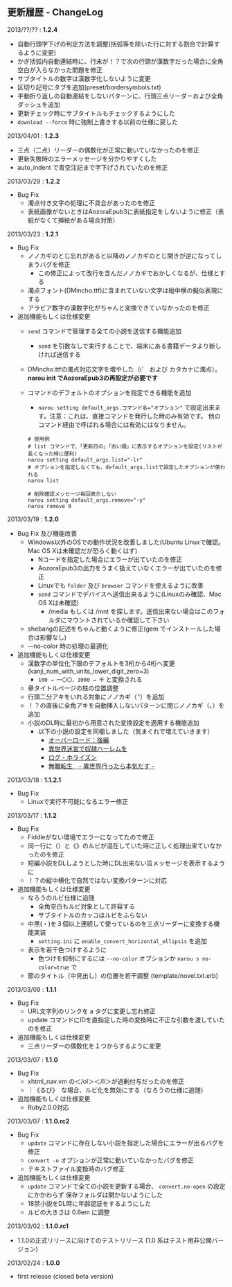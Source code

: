 ﻿
更新履歴 - ChangeLog
--------------------
2013/??/?? : **1.2.4**
* 自動行頭字下げの判定方法を調整(括弧等を除いた行に対する割合で計算するように変更)
* かぎ括弧内自動連結時に、行末が！？で次の行頭が漢数字だった場合に全角空白が入らなかった問題を修正
* サブタイトルの数字は漢数字化しないように変更
* 区切り記号にタブを追加(preset/bordersymbols.txt)
* 手動折り返しの自動連結をしないパターンに、行頭三点リーダーおよび全角ダッシュを追加
* 更新チェック時にサブタイトルもチェックするようにした
* `download --force` 時に強制上書きする以前の仕様に戻した

2013/04/01 : **1.2.3**
* 三点（二点）リーダーの偶数化が正常に動いていなかったのを修正
* 更新失敗時のエラーメッセージを分かりやすくした
* auto_indent で青空注記まで字下げされていたのを修正

2013/03/29 : **1.2.2**
* Bug Fix
	- 濁点付き文字の処理に不具合があったのを修正
	- 表紙画像がないときはAozoraEpub3に表紙指定をしないように修正（表紙がなくて挿絵がある場合対策）

2013/03/23 : **1.2.1**
* Bug Fix
	- ノノカギのとじ忘れがあると以降のノノカギのとじ開きが逆になってしまうバグを修正
		* この修正によって改行を含んだノノカギでおかしくなるが、仕様とする
	- 濁点フォント(DMincho.ttf)に含まれていない文字は縦中横の擬似表現にする
	- アラビア数字の漢数字化がちゃんと変換できていなかったのを修正
* 追加機能もしくは仕様変更
	- `send` コマンドで管理する全ての小説を送信する機能追加
		* `send` を引数なしで実行することで、端末にある書籍データより新しければ送信する
	- DMincho.ttfの濁点対応文字を増やした（ι゛ および カタカナに濁点）。 **narou init でAozoraEpub3の再設定が必要です**
	- コマンドのデフォルトのオプションを指定できる機能を追加
		* `narou setting default_args.コマンド名="オプション"` で設定出来ます。注意：これは、直接コマンドを発行した時のみ有効です。
		  他のコマンド経由で呼ばれる場合には有効にはなりません。
		
		```
		# 使用例
		# list コマンドで、「更新日の」「古い順」に表示するオプションを設定(リストが長くなった時に便利)
		narou setting default_args.list="-lr"
		# オプションを指定しなくても、default_args.listで設定したオプションが使われる
		narou list
		
		# 削除確認メッセージ毎回表示しない
		narou setting default_args.remove="-y"
		narou remove 0
		```

2013/03/19 : **1.2.0**
* Bug Fix 及び機能改善
	- Windows以外のOSでの動作状況を改善しました(Ubuntu Linuxで確認。Mac OS Xは未確認だが恐らく動くはず)
		+ Nコードを指定した場合にエラーが出ていたのを修正
		+ AozoraEpub3の出力をうまく扱えていなくエラーが出ていたのを修正
		+ Linuxでも `folder` 及び `browser` コマンドを使えるように改善
		+ `send` コマンドでデバイスへ送信出来るように(Linuxのみ確認、Mac OS Xは未確認)
			- /media もしくは /mnt を探します。送信出来ない場合はこのフォルダにマウントされているか確認して下さい
	- shebangの記述をちゃんと動くように修正(gem でインストールした場合は影響なし)
	- --no-color 時の処理の最適化
* 追加機能もしくは仕様変更
	- 漢数字の単位化下限のデフォルトを3桁から4桁へ変更(kanji_num_with_units_lower_digit_zero=3)
		+ `100 → 一〇〇、1000 → 千` と変換される
	- 章タイトルページの柱の位置調整
	- 行頭二分アキをいれる対象にノノカギ（〝）を追加
	- ！？の直後に全角アキを自動挿入しないパターンに閉じノノカギ（〟）を追加
	- 小説のDL時に最初から用意された変換設定を適用する機能追加
		+ 以下の小説の設定を同梱しました（気まぐれで増えていきます）
			- [オーバーロード：後編](http://ncode.syosetu.com/n1839bd/)
			- [異世界迷宮で奴隷ハーレムを](http://ncode.syosetu.com/n4259s/)
			- [ログ・ホライズン](http://ncode.syosetu.com/n8725k/)
			- [無職転生　- 異世界行ったら本気だす -](http://ncode.syosetu.com/n9669bk/)

2013/03/18 : **1.1.2.1**
* Bug Fix
	- Linuxで実行不可能になるエラー修正

2013/03/17 : **1.1.2**
* Bug Fix
	- Fiddleがない環境でエラーになってたので修正
	- 同一行に（）と《》のルビが混在していた時に正しく処理出来ていなかったのを修正
	- 短編小説をDLしようとした時にDL出来ない旨メッセージを表示するように
	- ！？の縦中横化で自然ではない変換パターンに対応
* 追加機能もしくは仕様変更
	- なろうのルビ仕様に追随
		+ 全角空白もルビ対象として許容する
		+ サブタイトルのカッコはルビをふらない
	- 中黒(・)を３個以上連続して使っているのを三点リーダーに変換する機能実装
		+ `setting.ini` に `enable_convert_horizontal_ellipsis` を追加
	- 表示を若干色つけするように
		+ 色つけを抑制にするには `--no-color` オプションか `narou s no-color=true` で
	- 節のタイトル（中見出し）の位置を若干調整 (template/novel.txt.erb)

2013/03/09 : **1.1.1**
* Bug Fix
	- URL文字列のリンクを a タグに変更し忘れ修正
	- update コマンドにIDを直指定した時の変換時に不正な引数を渡していたのを修正
* 追加機能もしくは仕様変更
	- 三点リーダーの偶数化を１つからするように変更

2013/03/07 : **1.1.0**
* Bug Fix
	- xhtml_nav.vm の＜/ol＞＜/li＞が過剰付与だったのを修正
	- ｜《るび》　な場合、ルビ化を無効にする（なろうの仕様に追随）
* 追加機能もしくは仕様変更
	- Ruby2.0.0対応

2013/03/07 : **1.1.0.rc2**
* Bug Fix
	- `update` コマンドに存在しない小説を指定した場合にエラーが出るバグを修正
	- `convert -o` オプションが正常に動いていなかったバグを修正
	- テキストファイル変換時のバグ修正
* 追加機能もしくは仕様変更
	- `update` コマンドで全ての小説を更新する場合、 `convert.no-open` の設定にかかわらず
		保存フォルダは開かないようにした
	- 18禁小説をDL時に年齢認証をするようにした
	- ルビの大きさは 0.6em に調整

2013/03/02 : **1.1.0.rc1**
* 1.1.0の正式リリースに向けてのテストリリース
   (1.0 系はテスト用非公開バージョン)

2013/02/24 : **1.0.0**
* first release (closed beta version)
